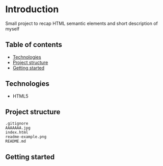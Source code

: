 # Introduction

Small project to recap HTML semantic elements and short description of myself

## Table of contents

- [Technologies](#technologies)
- [Project structure](#project-structure)
- [Getting started](#getting-started)

## Technologies

- HTML5

## Project structure

    .gitignore
    AAAAAAA.jpg
    index.html
    readme-example.png
    README.md

## Getting started
